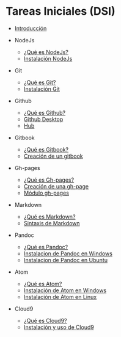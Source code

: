 # Tareas Iniciales (DSI)

* [Introducción](README.md)

* NodeJs
   * [¿Qué es NodeJs?](Alberto/nodejs/queesnodejs.md)
   * [Instalación NodeJs](Alberto/nodejs/instalacionnodejs.md)

* Git
  * [¿Qué es Git?](Alberto/git/queesgit.md)
  * [Instalación Git](Alberto/git/instalaciongit.md)

* Github
  * [¿Qué es Github?](Alberto/github/queesgithub.md)
  * [Github Desktop](Alberto/github/githubdesktop.md)
  * [Hub](Alberto/github/hub.md)

* Gitbook
  * [¿Qué es Gitbook?](Alberto/gitbook/queesgitbook.md)
  * [Creación de un gitbook](Alberto/gitbook/creaciongitbook.md)

* Gh-pages
  * [¿Qué es Gh-pages?](Alberto/ghpages/queesghpages.md)
  * [Creación de una gh-page](Alberto/ghpages/creacionghpages.md)
  * [Módulo gh-pages](Alberto/ghpages/moduloghpages.md)

* Markdown
  * [¿Qué es Markdown?](Diego/Markdown/queesmarkdown.md)
  * [Sintaxis de Markdown](Diego/Markdown/sintaxis.md)

* Pandoc
  * [¿Qué es Pandoc?](Diego/Pandoc/queespandoc.md)
  * [Instalacion de Pandoc en Windows](Diego/Pandoc/instalacionpandocenwindows.md)
  * [Instalacion de Pandoc en Ubuntu](Diego/Pandoc/instalaciondepandocenubuntu.md)

* Atom
   * [¿Qué es Atom?](Diego/Atom/queesatom.md)
   * [Instalación de Atom en Windows](Diego/Atom/instalaratomenwindows.md)
   * [Instalación de Atom en Linux](Diego/Atom/instalaratomenlinux.md)

* Cloud9
  * [¿Qué es Cloud9?](Diego/C9/queesc9.md)
  * [Instalación y uso de Cloud9](Diego/C9/instalacionyuso.md)
